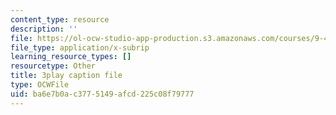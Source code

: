 ```yaml
---
content_type: resource
description: ''
file: https://ol-ocw-studio-app-production.s3.amazonaws.com/courses/9-40-introduction-to-neural-computation-spring-2018/ba6e7b0ac3775149afcd225c08f79777_smHwRzk81b0.vtt
file_type: application/x-subrip
learning_resource_types: []
resourcetype: Other
title: 3play caption file
type: OCWFile
uid: ba6e7b0a-c377-5149-afcd-225c08f79777
---
```

